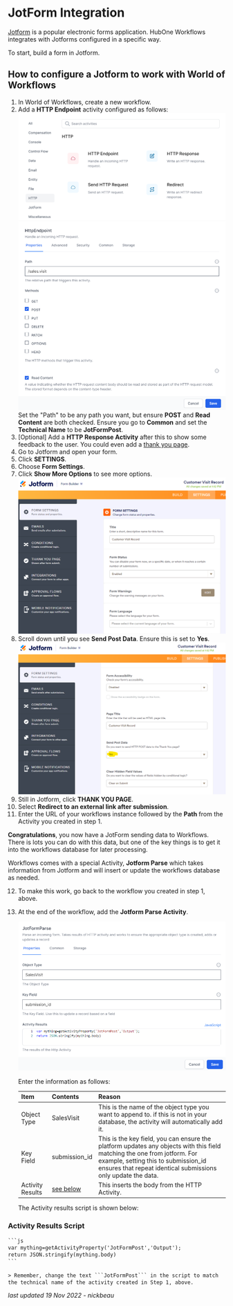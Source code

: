 # JotForm Integration

[Jotform](https://jotform.com) is a popular electronic forms application. HubOne Workflows integrates with Jotforms configured in a specific way.

To start, build a form in Jotform.

## How to configure a Jotform to work with World of Workflows

1. In World of Workflows, create a new workflow.
2. Add a **HTTP Endpoint** activity configured as follows:
   ![Http Activity Chooser](2022-11-16-07-25-09.png)
   ![Http Activity](2022-10-03-13-10-38.png)
   Set the "Path" to be any path you want, but ensure **POST** and **Read Content** are both checked. Ensure you go to **Common** and set the **Technical Name** to be **JotFormPost**.
3. [Optional] Add a **HTTP Response Activity** after this to show some feedback to the user. You could even add a [thank you page](thank-you-page.md).
4. Go to Jotform and open your form.
5. Click **SETTINGS**.
6. Choose **Form Settings**.
7. Click **Show More Options** to see more options.
   ![Jotform Form Settings](2022-10-03-13-12-53.png)
8. Scroll down until you see **Send Post Data**. Ensure this is set to **Yes**.
   ![Send Post Data](2022-10-03-13-14-09.png)
9.  Still in Jotform, click **THANK YOU PAGE**.
10. Select **Redirect to an external link after submission**.
11. Enter the URL of your workflows instance followed by the **Path** from the Activity you created in step 1.

**Congratulations**, you now have a JotForm sending data to Workflows. There is lots you can do with this data, but one of the key things is to get it into the workflows database for later processing.

Workflows comes with a special Activity, **Jotform Parse** which takes information from Jotform and will insert or update the workflows database as needed.

12. To make this work, go back to the workflow you created in step 1, above.
13. At the end of the workflow, add the **Jotform Parse Activity**.

    ![JotFormParseActivity](2022-10-03-13-17-50.png)

    Enter the information as follows:

    | Item | Contents | Reason |
    | --- | --- |--- |
    | Object Type | SalesVisit | This is the name of the object type you want to append to. if this is not in your database, the activity will automatically add it. |
    | Key Field | submission_id | This is the key field, you can ensure the platform updates any objects with this field matching the one from jotform. For example, setting this to submission_id ensures that repeat identical submissions only update the data. |
    | Activity Results | [see below](#activity-results-script) | This inserts the body from the HTTP Activity. |

    The Activity results script is shown below:
### Activity Results Script

    ```js
    var mything=getActivityProperty('JotFormPost','Output');
    return JSON.stringify(mything.body)
    ```

    > Remember, change the text ```JotFormPost``` in the script to match the technical name of the activity created in Step 1, above.

_last updated 19 Nov 2022 - nickbeau_
